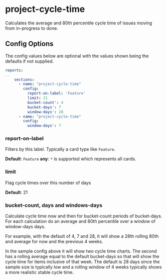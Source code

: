 # project-cycle-time

Calculates the average and 80th percentile cycle time of issues moving from in-progress to done.

## Config Options

The config values below are optional with the values shown being the defaults if not supplied.

```yaml
reports:
..
    sections:
      - name: "project-cycle-time"
        config:
          report-on-label: 'Feature'
          limit: 21
          bucket-count': 4
          bucket-days': 7
          window-days': 28
      - name: "project-cycle-time"
        config:
          window-days': 7
```

### report-on-label

Filters by this label. Typically a card type like `Feature`.

**Default**: `Feature`
**any**: `*` is supported which represents all cards.

### limit

Flag cycle times over this number of days

**Default**: 21

### bucket-count, days and windows-days

Calculate cycle time now and then for bucket-count periods of bucket-days. For each calculation do an average and 80th percentile over a window of window-days days.

For example, with the default of 4, 7 and 28, it will show a 28th rolling 80th and average for now and the previous 4 weeks.

In the sample config above it will show two cycle time charts. The second has a rolling average equal to the default bucket-days so that will show the cycle time for items inclusive of that week. The default is 28 days since the sample size is typically low and a rolling window of 4 weeks typically shows a more realistic stable cycle time.
